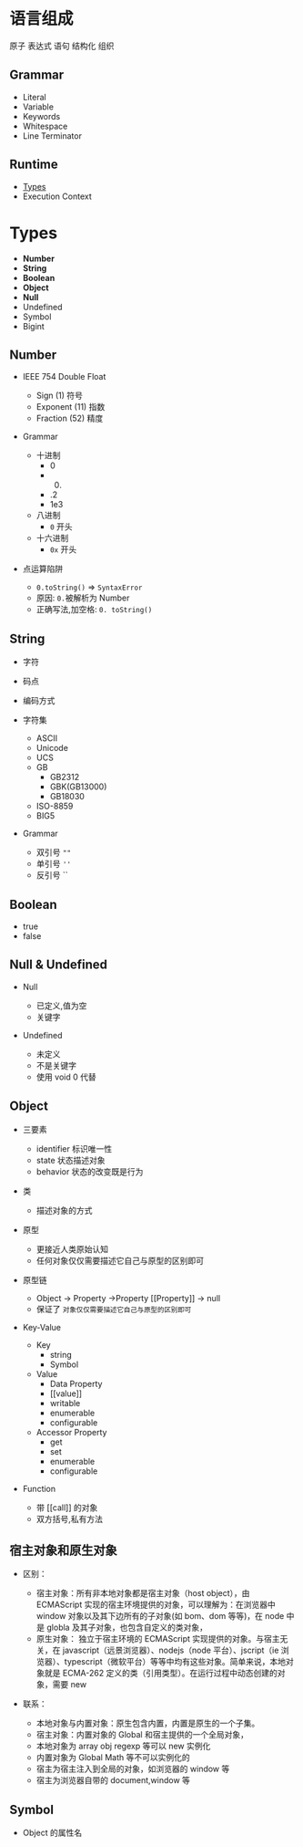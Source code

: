 # 语言组成

原子
表达式
语句
结构化
组织

## Grammar

- Literal
- Variable
- Keywords
- Whitespace
- Line Terminator

## Runtime

- [Types](#types)
- Execution Context

# Types

- **Number**
- **String**
- **Boolean**
- **Object**
- **Null**
- Undefined
- Symbol
- Bigint

## Number

- IEEE 754 Double Float

  - Sign (1) 符号
  - Exponent (11) 指数
  - Fraction (52) 精度

- Grammar
  - 十进制
    - 0
    - 0.
    - .2
    - 1e3
  - 八进制
    - `0` 开头
  - 十六进制
    - `0x` 开头
- 点运算陷阱
  - `0.toString()` => `SyntaxError`
  - 原因: `0.`被解析为 Number
  - 正确写法,加空格: `0. toString()`

## String

- 字符
- 码点
- 编码方式

- 字符集

  - ASCII
  - Unicode
  - UCS
  - GB
    - GB2312
    - GBK(GB13000)
    - GB18030
  - ISO-8859
  - BIG5

- Grammar
  - 双引号 `""`
  - 单引号 `''`
  - 反引号 ``

## Boolean

- true
- false

## Null & Undefined

- Null

  - 已定义,值为空
  - 关键字

- Undefined
  - 未定义
  - 不是关键字
  - 使用 void 0 代替

## Object

- 三要素

  - identifier 标识唯一性
  - state 状态描述对象
  - behavior 状态的改变既是行为

- 类

  - 描述对象的方式

- 原型

  - 更接近人类原始认知
  - 任何对象仅仅需要描述它自己与原型的区别即可

- 原型链

  - Object -> Property ->Property [[Property]] -> null
  - 保证了 `对象仅仅需要描述它自己与原型的区别即可`

- Key-Value

  - Key
    - string
    - Symbol
  - Value
    - Data Property
    - [[value]]
    - writable
    - enumerable
    - configurable
  - Accessor Property
    - get
    - set
    - enumerable
    - configurable

- Function
  - 带 [[call]] 的对象
  - 双方括号,私有方法

## 宿主对象和原生对象

- 区别：

  - 宿主对象：所有非本地对象都是宿主对象（host object），由 ECMAScript 实现的宿主环境提供的对象，可以理解为：在浏览器中 window 对象以及其下边所有的子对象(如 bom、dom 等等)，在 node 中是 globla 及其子对象，也包含自定义的类对象，
  - 原生对象：
    独立于宿主环境的 ECMAScript 实现提供的对象。与宿主无关，在 javascript（远景浏览器）、nodejs（node 平台）、jscript（ie 浏览器）、typescript（微软平台）等等中均有这些对象。简单来说，本地对象就是 ECMA-262 定义的类（引用类型）。在运行过程中动态创建的对象，需要 new

- 联系：
  - 本地对象与内置对象：原生包含内置，内置是原生的一个子集。
  - 宿主对象：内置对象的 Global 和宿主提供的一个全局对象，
  - 本地对象为 array obj regexp 等可以 new 实例化
  - 内置对象为 Global Math 等不可以实例化的
  - 宿主为宿主注入到全局的对象，如浏览器的 window 等
  - 宿主为浏览器自带的 document,window 等

## Symbol

- Object 的属性名
